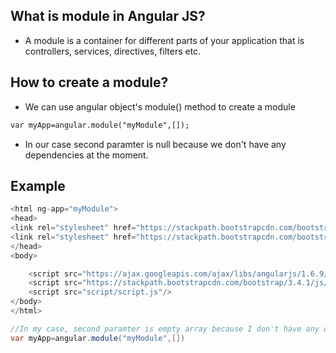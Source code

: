 ## What is module in Angular JS? ##
- A module is a container for different parts of your application that is controllers, services, directives, filters etc.

## How to create a module? ##
- We can use angular object's module() method to create a module
```html
var myApp=angular.module("myModule",[]);
```
- In our case second paramter is null because we don't have any dependencies at the moment.


## Example ##
```java
<html ng-app="myModule">
<head>
<link rel="stylesheet" href="https://stackpath.bootstrapcdn.com/bootstrap/3.4.1/css/bootstrap.min.css" integrity="sha384-HSMxcRTRxnN+Bdg0JdbxYKrThecOKuH5zCYotlSAcp1+c8xmyTe9GYg1l9a69psu" crossorigin="anonymous">
<link rel="stylesheet" href="https://stackpath.bootstrapcdn.com/bootstrap/3.4.1/css/bootstrap-theme.min.css" integrity="sha384-6pzBo3FDv/PJ8r2KRkGHifhEocL+1X2rVCTTkUfGk7/0pbek5mMa1upzvWbrUbOZ" crossorigin="anonymous">
</head>
<body>

    <script src="https://ajax.googleapis.com/ajax/libs/angularjs/1.6.9/angular.min.js"></script>
    <script src="https://stackpath.bootstrapcdn.com/bootstrap/3.4.1/js/bootstrap.min.js" integrity="sha384-aJ21OjlMXNL5UyIl/XNwTMqvzeRMZH2w8c5cRVpzpU8Y5bApTppSuUkhZXN0VxHd" crossorigin="anonymous"></script
    <script src="script/script.js"/>
</body>
</html>
```

```java
//In my case, second paramter is empty array because I don't have any dependencies
var myApp=angular.module("myModule",[])
```